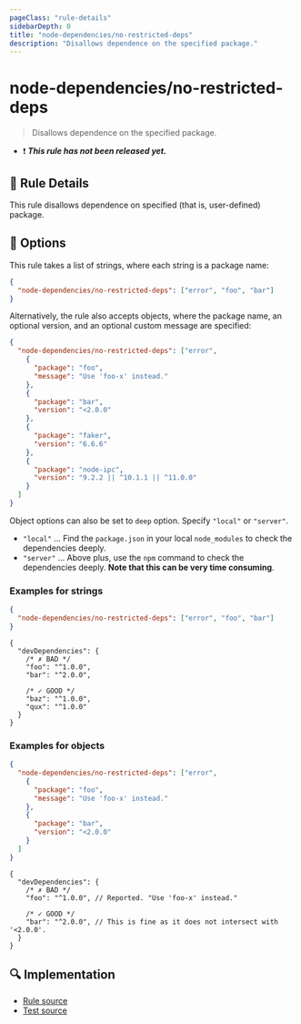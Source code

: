 ```yaml
---
pageClass: "rule-details"
sidebarDepth: 0
title: "node-dependencies/no-restricted-deps"
description: "Disallows dependence on the specified package."
---
```

# node-dependencies/no-restricted-deps

> Disallows dependence on the specified package.

- :exclamation: <badge text="This rule has not been released yet." vertical="middle" type="error"> ***This rule has not been released yet.*** </badge>

## :book: Rule Details

This rule disallows dependence on specified (that is, user-defined) package.

## :wrench: Options

This rule takes a list of strings, where each string is a package name:

```json
{
  "node-dependencies/no-restricted-deps": ["error", "foo", "bar"]
}
```

Alternatively, the rule also accepts objects, where the package name, an optional version, and an optional custom message are specified:

```json
{
  "node-dependencies/no-restricted-deps": ["error",
    {
      "package": "foo",
      "message": "Use 'foo-x' instead."
    },
    {
      "package": "bar",
      "version": "<2.0.0"
    },
    {
      "package": "faker",
      "version": "6.6.6"
    },
    {
      "package": "node-ipc",
      "version": "9.2.2 || ^10.1.1 || ^11.0.0"
    }
  ]
}
```

Object options can also be set to `deep` option. Specify `"local"` or `"server"`.

- `"local"` ... Find the `package.json` in your local `node_modules` to check the dependencies deeply.
- `"server"` ... Above plus, use the `npm` command to check  the dependencies deeply. **Note that this can be very time consuming**.

### Examples for strings

```json
{
  "node-dependencies/no-restricted-deps": ["error", "foo", "bar"]
}
```

```json5
{
  "devDependencies": {
    /* ✗ BAD */
    "foo": "^1.0.0",
    "bar": "^2.0.0",

    /* ✓ GOOD */
    "baz": "^1.0.0",
    "qux": "^1.0.0"
  }
}
```

### Examples for objects

```json
{
  "node-dependencies/no-restricted-deps": ["error",
    {
      "package": "foo",
      "message": "Use 'foo-x' instead."
    },
    {
      "package": "bar",
      "version": "<2.0.0"
    }
  ]
}
```

```json5
{
  "devDependencies": {
    /* ✗ BAD */
    "foo": "^1.0.0", // Reported. "Use 'foo-x' instead."

    /* ✓ GOOD */
    "bar": "^2.0.0", // This is fine as it does not intersect with '<2.0.0'.
  }
}
```

## :mag: Implementation

- [Rule source](https://github.com/ota-meshi/eslint-plugin-node-dependencies/blob/main/lib/rules/no-restricted-deps.ts)
- [Test source](https://github.com/ota-meshi/eslint-plugin-node-dependencies/blob/main/tests/lib/rules/no-restricted-deps.ts)
